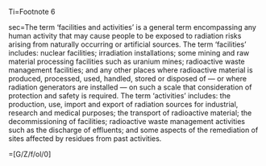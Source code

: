 Ti=Footnote 6

sec=The term ‘facilities and activities’ is a general term encompassing any human activity that may cause people to be exposed to radiation risks arising from naturally occurring or artificial sources. The term ‘facilities’ includes: nuclear facilities; irradiation installations; some mining and raw material processing facilities such as uranium mines; radioactive waste management facilities; and any other places where radioactive material is produced, processed, used, handled, stored or disposed of — or where radiation generators are installed — on such a scale that consideration of protection and safety is required. The term ‘activities’ includes: the production, use, import and export of radiation sources for industrial, research and medical purposes; the transport of radioactive material; the decommissioning of facilities; radioactive waste management activities such as the discharge of effluents; and some aspects of the remediation of sites affected by residues from past activities.

=[G/Z/f/ol/0]
